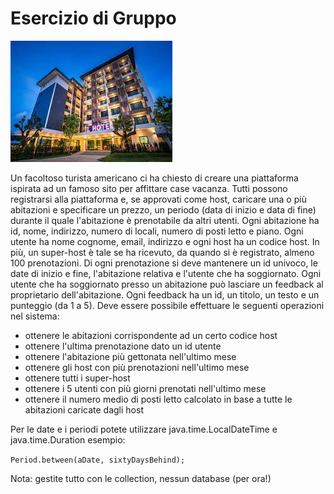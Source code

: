 # Esercizio di Gruppo

<img src=".idea/Hotel.jpg"> 

Un facoltoso turista americano ci ha chiesto di creare una piattaforma ispirata ad un famoso sito per affittare
case vacanza. Tutti possono registrarsi alla piattaforma e, se approvati come host, caricare una o più abitazioni
e specificare un prezzo, un periodo (data di inizio e data di fine) durante il quale l'abitazione è
prenotabile da altri utenti. Ogni abitazione ha id, nome, indirizzo, numero di locali, numero di posti letto e piano.
Ogni utente ha nome cognome, email, indirizzo e ogni host ha un codice host. In più, un super-host è tale
se ha ricevuto, da quando si è registrato, almeno 100 prenotazioni.
Di ogni prenotazione si deve mantenere un id univoco, le date di inizio e fine, l'abitazione relativa e l'utente che
ha soggiornato. Ogni utente che ha soggiornato presso un abitazione può lasciare un feedback al proprietario
dell'abitazione. Ogni feedback ha un id, un titolo, un testo e un punteggio (da 1 a 5).
Deve essere possibile effettuare le seguenti operazioni nel sistema:

- ottenere le abitazioni corrispondente ad un certo codice host
- ottenere l'ultima prenotazione dato un id utente
- ottenere l'abitazione più gettonata nell'ultimo mese
- ottenere gli host con più prenotazioni nell'ultimo mese
- ottenere tutti i super-host
- ottenere i 5 utenti con più giorni prenotati nell'ultimo mese
- ottenere il numero medio di posti letto calcolato in base a tutte le abitazioni caricate dagli host


Per le date e i periodi potete utilizzare java.time.LocalDateTime e java.time.Duration
esempio:

`
Period.between(aDate, sixtyDaysBehind);
`

Nota: gestite tutto con le collection, nessun database (per ora!)
